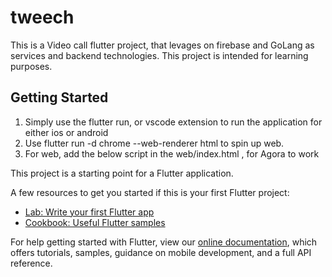 # tweech

This is a Video call flutter project, that levages on firebase and GoLang as services and backend technologies. This project is intended for learning purposes.

## Getting Started

1. Simply use the flutter run, or vscode extension to run the application for either ios or android
2. Use flutter run -d chrome --web-renderer html to spin up web.
3. For web, add the below script in the web/index.html <script src="AgoraRtcWrapper.bundle.js" type="application/javascript"></script>, for Agora to work

This project is a starting point for a Flutter application.

A few resources to get you started if this is your first Flutter project:

- [Lab: Write your first Flutter app](https://flutter.dev/docs/get-started/codelab)
- [Cookbook: Useful Flutter samples](https://flutter.dev/docs/cookbook)

For help getting started with Flutter, view our
[online documentation](https://flutter.dev/docs), which offers tutorials,
samples, guidance on mobile development, and a full API reference.
